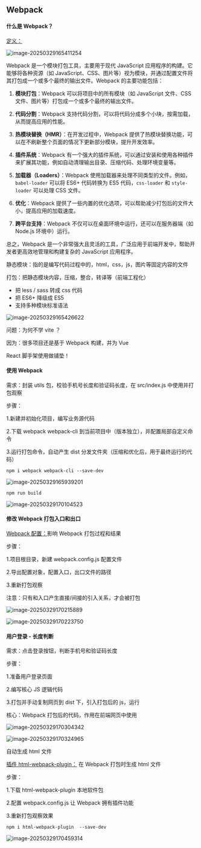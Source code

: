 





## Webpack





#### 什么是 Webpack？

[定义：](https://webpack.docschina.org/concepts/)

![image-20250329165411254](filename/image-20250329165411254.png)

Webpack 是一个模块打包工具，主要用于现代 JavaScript 应用程序的构建。它能够将各种资源（如 JavaScript、CSS、图片等）视为模块，并通过配置文件将其打包成一个或多个最终的输出文件。Webpack 的主要功能包括：

1. **模块打包**：Webpack 可以将项目中的所有模块（如 JavaScript 文件、CSS 文件、图片等）打包成一个或多个最终的输出文件。

2. **代码分割**：Webpack 支持代码分割，可以将代码分成多个小块，按需加载，从而提高应用的性能。

3. **热模块替换（HMR）**：在开发过程中，Webpack 提供了热模块替换功能，可以在不刷新整个页面的情况下更新部分模块，提升开发效率。

4. **插件系统**：Webpack 有一个强大的插件系统，可以通过安装和使用各种插件来扩展其功能，例如自动清理输出目录、压缩代码、处理环境变量等。

5. **加载器（Loaders）**：Webpack 使用加载器来处理不同类型的文件。例如，`babel-loader` 可以将 ES6+ 代码转换为 ES5 代码，`css-loader` 和 `style-loader` 可以处理 CSS 文件。

6. **优化**：Webpack 提供了一些内置的优化选项，可以帮助减少打包后的文件大小，提高应用的加载速度。

7. **跨平台支持**：Webpack 不仅可以在桌面环境中运行，还可以在服务器端（如 Node.js 环境中）运行。

总之，Webpack 是一个非常强大且灵活的工具，广泛应用于前端开发中，帮助开发者更高效地管理和构建复杂的 JavaScript 应用程序。

静态模块：指的是编写代码过程中的，html，css，js，图片等固定内容的文件

打包：把静态模块内容，压缩，整合，转译等（前端工程化）

- 把 less / sass 转成 css 代码
- 把 ES6+ 降级成 ES5
- 支持多种模块标准语法

![image-20250329165426622](filename/image-20250329165426622.png)

问题：为何不学 vite ？

因为：很多项目还是基于 Webpack 构建，并为 Vue

React 脚手架使用做铺垫！

#### 使用 Webpack

需求：封装 utils 包，校验手机号长度和验证码长度，在 src/index.js 中使用并打包观察

步骤：

1.新建并初始化项目，编写业务源代码

2.下载 webpack webpack-cli 到当前项目中（版本独立），并配置局部自定义命令

3.运行打包命令，自动产生 dist 分发文件夹（压缩和优化后，用于最终运行的代码）



```
npm i webpack webpack-cli --save-dev
```

![image-20250329165939201](filename/image-20250329165939201.png)

```
npm run build
```

![image-20250329170104523](filename/image-20250329170104523.png)

#### 修改 Webpack 打包入口和出口

[Webpack ](https://webpack.docschina.org/concepts/)[配置：](https://webpack.docschina.org/concepts/)影响 Webpack 打包过程和结果

步骤：

1.项目根目录，新建 webpack.config.js 配置文件

2.导出配置对象，配置入口，出口文件的路径

3.重新打包观察

注意：只有和入口产生直接/间接的引入关系，才会被打包

![image-20250329170215889](filename/image-20250329170215889.png)

![image-20250329170223750](filename/image-20250329170223750.png)

#### 用户登录 - 长度判断

需求：点击登录按钮，判断手机号和验证码长度

步骤：

1.准备用户登录页面

2.编写核心 JS 逻辑代码

3.打包并手动复制网页到 dist 下，引入打包后的 js，运行

核心：Webpack 打包后的代码，作用在前端网页中使用

![image-20250329170304342](filename/image-20250329170304342.png)

![image-20250329170324965](filename/image-20250329170324965.png)

自动生成 html 文件

[插件](https://webpack.docschina.org/plugins/html-webpack-plugin/)[ html-webpack-plugin](https://webpack.docschina.org/plugins/html-webpack-plugin/)[：](https://webpack.docschina.org/plugins/html-webpack-plugin/) 在 Webpack 打包时生成 html 文件

步骤：

1.下载 html-webpack-plugin 本地软件包

2.配置 webpack.config.js 让 Webpack 拥有插件功能

3.重新打包观察效果

```
npm i html-webpack-plugin  --save-dev
```

![image-20250329170459314](filename/image-20250329170459314.png)